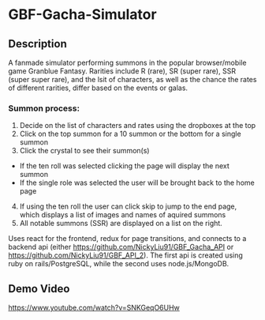 # GBF-Gacha-Simulator

## Description
A fanmade simulator performing summons in the popular browser/mobile game Granblue Fantasy. Rarities include R (rare), SR (super rare), SSR (super super rare), and the lsit of characters, as well as the chance the rates of different rarities, differ based on the events or galas. 

### Summon process:
1) Decide on the list of characters and rates using the dropboxes at the top
2) Click on the top summon for a 10 summon or the bottom for a single summon
3) Click the crystal to see their summon(s)
  - If the ten roll was selected clicking the page will display the next summon 
  - If the single role was selected the user will be brought back to the home page
4) If using the ten roll the user can click skip to jump to the end page, which displays a list of images and names of aquired summons
5) All notable summons (SSR) are displayed on a list on the right.

Uses react for the frontend, redux for page transitions, and connects to a backend api (either https://github.com/NickyLiu91/GBF_Gacha_API or https://github.com/NickyLiu91/GBF_API_2). The first api is created using ruby on rails/PostgreSQL, while the second uses node.js/MongoDB.

## Demo Video
https://www.youtube.com/watch?v=SNKGeqO6UHw
